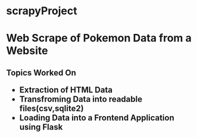 # scrapyProject
<h1>Web Scrape of Pokemon Data from a Website</h1>
<h2>Topics Worked On
<ul>
  <li>Extraction of HTML Data</li>
  <li>Transfroming Data into readable files(csv,sqlite2)</li>
  <li>Loading Data into a Frontend Application using Flask</li>
</ul>
